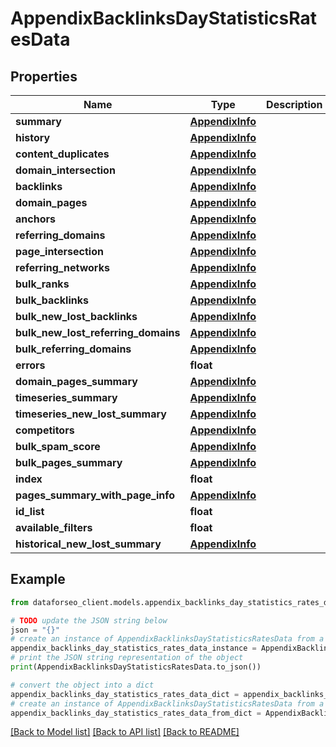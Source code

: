 # AppendixBacklinksDayStatisticsRatesData


## Properties

Name | Type | Description | Notes
------------ | ------------- | ------------- | -------------
**summary** | [**AppendixInfo**](AppendixInfo.md) |  | [optional] 
**history** | [**AppendixInfo**](AppendixInfo.md) |  | [optional] 
**content_duplicates** | [**AppendixInfo**](AppendixInfo.md) |  | [optional] 
**domain_intersection** | [**AppendixInfo**](AppendixInfo.md) |  | [optional] 
**backlinks** | [**AppendixInfo**](AppendixInfo.md) |  | [optional] 
**domain_pages** | [**AppendixInfo**](AppendixInfo.md) |  | [optional] 
**anchors** | [**AppendixInfo**](AppendixInfo.md) |  | [optional] 
**referring_domains** | [**AppendixInfo**](AppendixInfo.md) |  | [optional] 
**page_intersection** | [**AppendixInfo**](AppendixInfo.md) |  | [optional] 
**referring_networks** | [**AppendixInfo**](AppendixInfo.md) |  | [optional] 
**bulk_ranks** | [**AppendixInfo**](AppendixInfo.md) |  | [optional] 
**bulk_backlinks** | [**AppendixInfo**](AppendixInfo.md) |  | [optional] 
**bulk_new_lost_backlinks** | [**AppendixInfo**](AppendixInfo.md) |  | [optional] 
**bulk_new_lost_referring_domains** | [**AppendixInfo**](AppendixInfo.md) |  | [optional] 
**bulk_referring_domains** | [**AppendixInfo**](AppendixInfo.md) |  | [optional] 
**errors** | **float** |  | [optional] 
**domain_pages_summary** | [**AppendixInfo**](AppendixInfo.md) |  | [optional] 
**timeseries_summary** | [**AppendixInfo**](AppendixInfo.md) |  | [optional] 
**timeseries_new_lost_summary** | [**AppendixInfo**](AppendixInfo.md) |  | [optional] 
**competitors** | [**AppendixInfo**](AppendixInfo.md) |  | [optional] 
**bulk_spam_score** | [**AppendixInfo**](AppendixInfo.md) |  | [optional] 
**bulk_pages_summary** | [**AppendixInfo**](AppendixInfo.md) |  | [optional] 
**index** | **float** |  | [optional] 
**pages_summary_with_page_info** | [**AppendixInfo**](AppendixInfo.md) |  | [optional] 
**id_list** | **float** |  | [optional] 
**available_filters** | **float** |  | [optional] 
**historical_new_lost_summary** | [**AppendixInfo**](AppendixInfo.md) |  | [optional] 

## Example

```python
from dataforseo_client.models.appendix_backlinks_day_statistics_rates_data import AppendixBacklinksDayStatisticsRatesData

# TODO update the JSON string below
json = "{}"
# create an instance of AppendixBacklinksDayStatisticsRatesData from a JSON string
appendix_backlinks_day_statistics_rates_data_instance = AppendixBacklinksDayStatisticsRatesData.from_json(json)
# print the JSON string representation of the object
print(AppendixBacklinksDayStatisticsRatesData.to_json())

# convert the object into a dict
appendix_backlinks_day_statistics_rates_data_dict = appendix_backlinks_day_statistics_rates_data_instance.to_dict()
# create an instance of AppendixBacklinksDayStatisticsRatesData from a dict
appendix_backlinks_day_statistics_rates_data_from_dict = AppendixBacklinksDayStatisticsRatesData.from_dict(appendix_backlinks_day_statistics_rates_data_dict)
```
[[Back to Model list]](../README.md#documentation-for-models) [[Back to API list]](../README.md#documentation-for-api-endpoints) [[Back to README]](../README.md)


